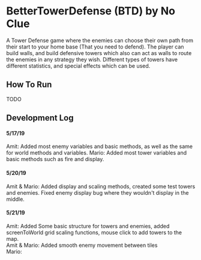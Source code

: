 # BetterTowerDefense (BTD) by No Clue
A Tower Defense game where the enemies can choose their own path from their start to your home base (That you need to defend). The player can build walls, and build defensive towers which also can act as walls to route the enemies in any strategy they wish. Different types of towers have different statistics, and special effects which can be used.
## How To Run
TODO
## Development Log
#### 5/17/19
Amit: Added most enemy variables and basic methods, as well as the same for world methods and variables.
Mario: Added most tower variables and basic methods such as fire and display.
#### 5/20/19
Amit & Mario: Added display and scaling methods, created some test towers and enemies. Fixed enemy display bug where they wouldn't display in the middle.
#### 5/21/19
Amit: Added Some basic structure for towers and enemies, added screenToWorld grid scaling functions, mouse click to add towers to the map.  
Amit & Mario: Added smooth enemy movement between tiles  
Mario:
